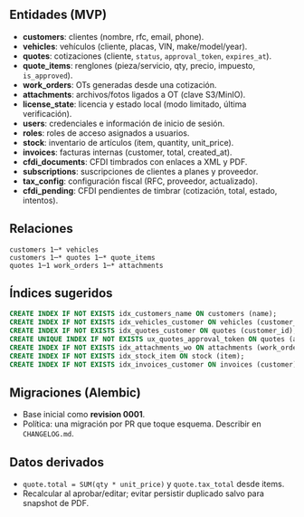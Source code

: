 ## Entidades (MVP)

- **customers**: clientes (nombre, rfc, email, phone).
- **vehicles**: vehículos (cliente, placas, VIN, make/model/year).
- **quotes**: cotizaciones (cliente, `status`, `approval_token`, `expires_at`).
- **quote\_items**: renglones (pieza/servicio, qty, precio, impuesto, `is_approved`).
- **work\_orders**: OTs generadas desde una cotización.
- **attachments**: archivos/fotos ligados a OT (clave S3/MinIO).
- **license\_state**: licencia y estado local (modo limitado, última verificación).
- **users**: credenciales e información de inicio de sesión.
- **roles**: roles de acceso asignados a usuarios.
- **stock**: inventario de artículos (item, quantity, unit\_price).
- **invoices**: facturas internas (customer, total, created\_at).
- **cfdi_documents**: CFDI timbrados con enlaces a XML y PDF.
- **subscriptions**: suscripciones de clientes a planes y proveedor.
- **tax_config**: configuración fiscal (RFC, proveedor, actualizado).
- **cfdi_pending**: CFDI pendientes de timbrar (cotización, total, estado, intentos).

## Relaciones

```
customers 1─* vehicles
customers 1─* quotes 1─* quote_items
quotes 1─1 work_orders 1─* attachments
```

## Índices sugeridos

```sql
CREATE INDEX IF NOT EXISTS idx_customers_name ON customers (name);
CREATE INDEX IF NOT EXISTS idx_vehicles_customer ON vehicles (customer_id);
CREATE INDEX IF NOT EXISTS idx_quotes_customer ON quotes (customer_id);
CREATE UNIQUE INDEX IF NOT EXISTS ux_quotes_approval_token ON quotes (approval_token);
CREATE INDEX IF NOT EXISTS idx_attachments_wo ON attachments (work_order_id);
CREATE INDEX IF NOT EXISTS idx_stock_item ON stock (item);
CREATE INDEX IF NOT EXISTS idx_invoices_customer ON invoices (customer);
```

## Migraciones (Alembic)

- Base inicial como **revision 0001**.
- Política: una migración por PR que toque esquema. Describir en `CHANGELOG.md`.

## Datos derivados

- `quote.total = SUM(qty * unit_price)` y `quote.tax_total` desde items.
- Recalcular al aprobar/editar; evitar persistir duplicado salvo para snapshot de PDF.
